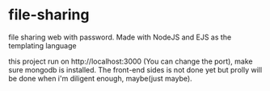 # file-sharing
file sharing web with password. Made with NodeJS and EJS as the templating language

this project run on http://localhost:3000 (You can change the port), make sure mongodb is installed. The front-end sides is not done yet but prolly will be done when i'm diligent enough, maybe(just maybe).
